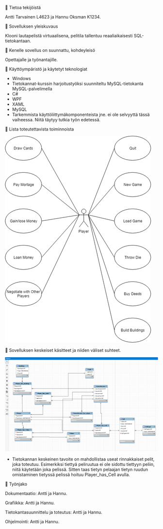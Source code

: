 🔖 Tietoa tekijöistä

Antti Tarvainen L4623 ja Hannu Oksman K1234.

🔖 Sovelluksen yleiskuvaus

Klooni lautapelistä virtuaalisena, pelitila tallentuu reaaliaikaisesti SQL-tietokantaan.

🔖 Kenelle sovellus on suunnattu, kohdeyleisö

Opettajalle ja työnantajille.

🔖 Käyttöympäristö ja käytetyt teknologiat

* Windows
* Tietokannat-kurssin harjoitustyöksi suunniteltu MySQL-tietokanta MySQL-palvelimella
* C#
* WPF
* XAML
* MySQL
* Tarkemmista käyttöliittymäkomponenteista jne. ei ole selvyyttä tässä vaiheessa. Niitä täytyy tutkia työn edetessä.

🔖 Lista toteutettavista toiminnoista

![use case](/Images/ttos0300_use_case.png)

🔖 Sovelluksen keskeiset käsitteet ja niiden väliset suhteet.

![er](/Images/monopolifinal.PNG)

* Tietokannan keskeinen tavoite on mahdollistaa useat rinnakkaiset pelit, joka toteutuu. Esimerkiksi tiettyä peliruutua ei ole sidottu tiettyyn peliin, niitä käytetään joka pelissä. Sitten taas tietyn pelaajan tietyn ruudun omistaminen tietyssä pelissä hoituu Player_has_Cell avulla.

🔖 Työnjako

Dokumentaatio: Antti ja Hannu.

Grafiikka: Antti ja Hannu.

Tietokantasuunnittelu ja toteutus: Antti ja Hannu.

Ohjelmointi: Antti ja Hannu.
